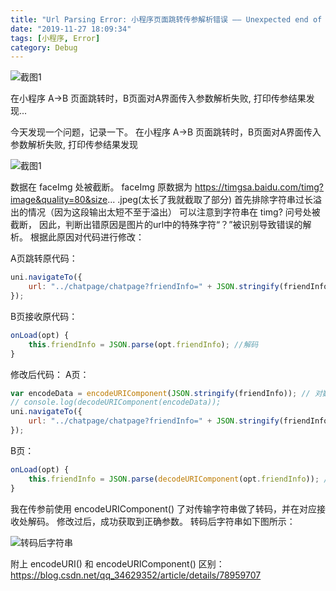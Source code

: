 ```yaml
---
title: "Url Parsing Error: 小程序页面跳转传参解析错误 —— Unexpected end of JSON input"
date: "2019-11-27 18:09:34"
tags: [小程序, Error] 
category: Debug
---
```

![截图1](https://img-blog.csdnimg.cn/20191127172333593.png?x-oss-process=image/watermark,type_ZmFuZ3poZW5naGVpdGk,shadow_10,text_aHR0cHM6Ly9ibG9nLmNzZG4ubmV0L3FxXzQxODM1NDk2,size_16,color_FFFFFF,t_70)

在小程序 A->B 页面跳转时，B页面对A界面传入参数解析失败, 打印传参结果发现...
<!-- more -->

今天发现一个问题，记录一下。
在小程序 A->B 页面跳转时，B页面对A界面传入参数解析失败, 打印传参结果发现

![截图1](https://img-blog.csdnimg.cn/20191127172333593.png?x-oss-process=image/watermark,type_ZmFuZ3poZW5naGVpdGk,shadow_10,text_aHR0cHM6Ly9ibG9nLmNzZG4ubmV0L3FxXzQxODM1NDk2,size_16,color_FFFFFF,t_70)

数据在 faceImg 处被截断。 faceImg 原数据为 https://timgsa.baidu.com/timg?image&quality=80&size... .jpeg(太长了我就截取了部分)
首先排除字符串过长溢出的情况（因为这段输出太短不至于溢出）
可以注意到字符串在 timg? 问号处被截断，
因此，判断出错原因是图片的url中的特殊字符“？”被识别导致错误的解析。
根据此原因对代码进行修改：

A页跳转原代码：
```javascript
uni.navigateTo({
	url: "../chatpage/chatpage?friendInfo=" + JSON.stringify(friendInfo),
});
```
B页接收原代码：
```javascript
onLoad(opt) {
	this.friendInfo = JSON.parse(opt.friendInfo); //解码
}
```
修改后代码：
A页：
```javascript
var encodeData = encodeURIComponent(JSON.stringify(friendInfo)); // 对数据字符串化并转码，防止特殊字符影响传参
// console.log(decodeURIComponent(encodeData));
uni.navigateTo({
	url: "../chatpage/chatpage?friendInfo=" + JSON.stringify(friendInfo),
});
```
B页：
```javascript
onLoad(opt) {
	this.friendInfo = JSON.parse(decodeURIComponent(opt.friendInfo)); //解码
}
```

我在传参前使用 encodeURIComponent() 了对传输字符串做了转码，并在对应接收处解码。
修改过后，成功获取到正确参数。
转码后字符串如下图所示：

![转码后字符串](https://img-blog.csdnimg.cn/20191127180708629.png?x-oss-process=image/watermark,type_ZmFuZ3poZW5naGVpdGk,shadow_10,text_aHR0cHM6Ly9ibG9nLmNzZG4ubmV0L3FxXzQxODM1NDk2,size_16,color_FFFFFF,t_70)

附上 encodeURI() 和 encodeURIComponent() 区别：
https://blog.csdn.net/qq_34629352/article/details/78959707
